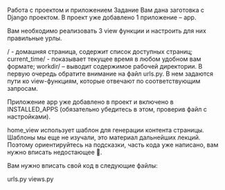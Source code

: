 Работа с проектом и приложением
Задание
Вам дана заготовка с Django проектом. В проект уже добавлено 1 приложение – app.

Вам необходимо реализовать 3 view функции и настроить для них правильные урлы.

/ - домашняя страница, содержит список доступных страниц;
current_time/ - показывает текущее время в любом удобном вам формате;
workdir/ – выводит содержимое рабочей директории.
В первую очередь обратите внимание на файл urls.py. В нем задаются пути ко view-функциям, которые отвечают по соответствующим запросам.

Приложение app уже добавлено в проект и включено в INSTALLED_APPS (обязательно убедитесь в этом, проверив файл с настройками).

home_view использует шаблон для генерации контента страницы. Шаблоны мы еще не изучали, это материал дальнейших лекций. Поэтому ориентируйтесь на подсказки, часть кода уже написано, вам нужно вписать недостающее 🙂.

Вам нужно вписать свой код в следующие файлы:

urls.py
views.py
